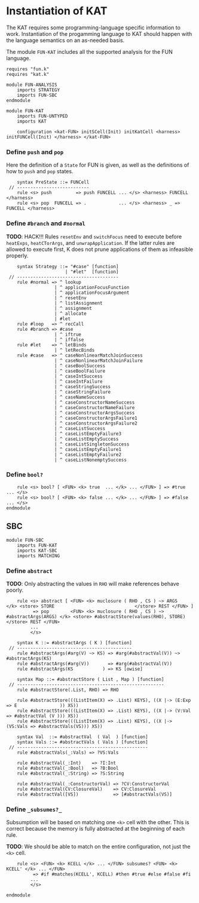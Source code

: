 Instantiation of KAT
====================

The KAT requires some programming-language specific information to work.
Instantiation of the progamming language to KAT should happen with the language semantics on an as-needed basis.

The module `FUN-KAT` includes all the supported analysis for the FUN language.

```k
requires "fun.k"
requires "kat.k"

module FUN-ANALYSIS
    imports STRATEGY
    imports FUN-SBC
endmodule

module FUN-KAT
    imports FUN-UNTYPED
    imports KAT

    configuration <kat-FUN> initSCell(Init) initKatCell <harness> initFUNCell(Init) </harness> </kat-FUN>
```

### Define `push` and `pop`

Here the definition of a `State` for FUN is given, as well as the definitions of how to `push` and `pop` states.

```k
    syntax PreState ::= FUNCell
 // ---------------------------
    rule <s> push         => push FUNCELL ... </s> <harness> FUNCELL </harness>
    rule <s> pop  FUNCELL => .            ... </s> <harness> _ => FUNCELL </harness>
```

### Define `#branch` and `#normal`

**TODO**: HACK!!!
          Rules `resetEnv` and `switchFocus` need to execute before `heatExps`, `heatCTorArgs`, and `unwrapApplication`.
          If the latter rules are allowed to execute first, K does not prune applications of them as infeasible properly.

```k
    syntax Strategy ::= "#case" [function]
                      | "#let"  [function]
 // --------------------------------------
    rule #normal => ^ lookup
                  | ^ applicationFocusFunction
                  | ^ applicationFocusArgument
                  | ^ resetEnv
                  | ^ listAssignment
                  | ^ assignment
                  | ^ allocate
                  | #let
    rule #loop   => ^ recCall
    rule #branch => #case
                  | ^ iftrue
                  | ^ iffalse
    rule #let    => ^ letBinds
                  | ^ letRecBinds
    rule #case   => ^ caseNonlinearMatchJoinSuccess
                  | ^ caseNonlinearMatchJoinFailure
                  | ^ caseBoolSuccess
                  | ^ caseBoolFailure
                  | ^ caseIntSuccess
                  | ^ caseIntFailure
                  | ^ caseStringSuccess
                  | ^ caseStringFailure
                  | ^ caseNameSuccess
                  | ^ caseConstructorNameSuccess
                  | ^ caseConstructorNameFailure
                  | ^ caseConstructorArgsSuccess
                  | ^ caseConstructorArgsFailure1
                  | ^ caseConstructorArgsFailure2
                  | ^ caseListSuccess
                  | ^ caseListEmptyFailure3
                  | ^ caseListEmptySuccess
                  | ^ caseListSingletonSuccess
                  | ^ caseListEmptyFailure1
                  | ^ caseListEmptyFailure2
                  | ^ caseListNonemptySuccess
```

### Define `bool?`

```k
    rule <s> bool? [ <FUN> <k> true  ... </k> ... </FUN> ] => #true  ... </s>
    rule <s> bool? [ <FUN> <k> false ... </k> ... </FUN> ] => #false ... </s>
endmodule
```

SBC
---

```k
module FUN-SBC
    imports FUN-KAT
    imports KAT-SBC
    imports MATCHING
```

### Define `abstract`

**TODO**: Only abstracting the values in `RHO` will make references behave poorly.

```k
    rule <s> abstract [ <FUN> <k> muclosure ( RHO , CS ) ~> ARGS                </k> <store> STORE                              </store> REST </FUN> ]
          => pop        <FUN> <k> muclosure ( RHO , CS ) ~> #abstractArgs(ARGS) </k> <store> #abstractStore(values(RHO), STORE) </store> REST </FUN>
         ...
         </s>

    syntax K ::= #abstractArgs ( K ) [function]
 // -------------------------------------------
    rule #abstractArgs(#arg(V) ~> KS) => #arg(#abstractVal(V)) ~> #abstractArgs(KS)
    rule #abstractArgs(#arg(V))       => #arg(#abstractVal(V))
    rule #abstractArgs(KS           ) => KS [owise]

    syntax Map ::= #abstractStore ( List , Map ) [function]
 // -------------------------------------------------------
    rule #abstractStore(.List, RHO) => RHO

    rule #abstractStore(((ListItem(X) => .List) KEYS), ((X |-> (E:Exp   => E                )) XS))
    rule #abstractStore(((ListItem(X) => .List) KEYS), ((X |-> (V:Val   => #abstractVal (V ))) XS))
    rule #abstractStore(((ListItem(X) => .List) KEYS), ((X |-> (VS:Vals => #abstractVals(VS))) XS))

    syntax Val  ::= #abstractVal  ( Val  ) [function]
    syntax Vals ::= #abstractVals ( Vals ) [function]
 // -------------------------------------------------
    rule #abstractVals(_:Vals) => ?VS:Vals

    rule #abstractVal(_:Int)    => ?I:Int
    rule #abstractVal(_:Bool)   => ?B:Bool
    rule #abstractVal(_:String) => ?S:String

    rule #abstractVal(_:ConstructorVal) => ?CV:ConstructorVal
    rule #abstractVal(CV:ClosureVal)    => CV:ClosureVal
    rule #abstractVal([VS])             => [#abstractVals(VS)]
```

### Define `_subsumes?_`

Subsumption will be based on matching one `<k>` cell with the other.
This is correct because the memory is fully abstracted at the beginning of each rule.

**TODO**: We should be able to match on the entire configuration, not just the `<k>` cell.

```k
    rule <s> <FUN> <k> KCELL </k> ... </FUN> subsumes? <FUN> <k> KCELL' </k> ... </FUN>
          => #if #matches(KCELL', KCELL) #then #true #else #false #fi
         ...
         </s>
```

```k
endmodule
```
